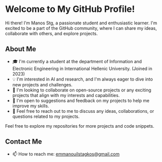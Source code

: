 # Welcome to My GitHub Profile!

Hi there! I'm Manos Stg, a passionate student and enthusiastic learner. I'm excited to be a part of the GitHub community, where I can share my ideas, collaborate with others, and explore projects.

## About Me

- 🎓 I'm currently a student at the department of Information and Electronic Engineering in International Hellenic University. (Joined in 2023)
- 💡  I'm interested in AI and research, and I'm always eager to dive into new projects and challenges.
- 👯 I'm looking to collaborate on open-source projects or any exciting projects that align with my interests and capabilities.
- 🤔 I'm open to suggestions and feedback on my projects to help me improve my skills.
- 💬 Feel free to reach out to me to discuss any ideas, collaborations, or questions related to my projects.

Feel free to explore my repositories for more projects and code snippets.

## Contact Me

- 📫 How to reach me: emmanouilstagkos@gmail.com

